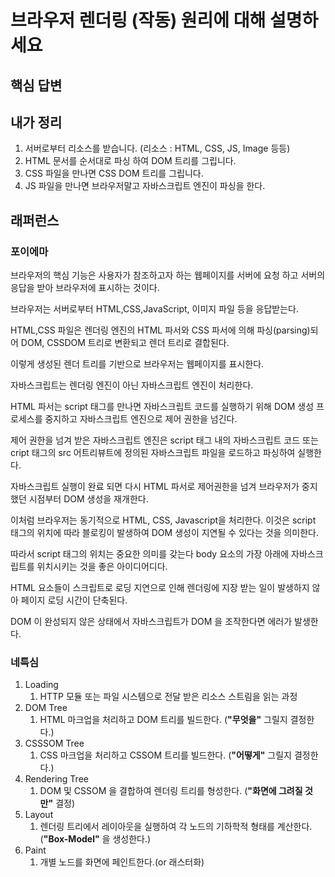 # 브라우저 렌더링 (작동) 원리에 대해 설명하세요



## 핵심 답변







## 내가 정리

1. 서버로부터 리소스를 받습니다. (리소스 : HTML, CSS, JS, Image 등등)
2. HTML 문서를 순서대로 파싱 하여 DOM 트리를 그립니다.
3. CSS 파일을 만나면 CSS DOM 트리를 그립니다.
4. JS 파일을 만나면 브라우저말고 자바스크립트 엔진이 파싱을 한다.







## 래퍼런스

### 포이에마

브라우저의 핵심 기능은 사용자가 참조하고자 하는 웹페이지를 서버에 요청 하고 서버의 응답을 받아 브라우저에 표시하는 것이다. 

브라우저는 서버로부터 HTML,CSS,JavaScript, 이미지 파일 등을 응답받는다. 

HTML,CSS 파일은 렌더링 엔진의 HTML 파서와 CSS 파서에 의해 파싱(parsing)되어 DOM, CSSDOM 트리로 변환되고 렌더 트리로 결합된다. 

이렇게 생성된 렌더 트리를 기반으로 브라우저는 웹페이지를 표시한다. 

자바스크립트는 렌더링 엔진이 아닌 자바스크립트 엔진이 처리한다. 

 HTML 파서는 script 태그를 만나면 자바스크립트 코드를 실행하기 위해 DOM 생성 프로세스를 중지하고 자바스크립트 엔진으로 제어 권한을 넘긴다. 

제어 권한을 넘겨 받은 자바스크립트 엔진은 script 태그 내의 자바스크립트 코드 또는 cript 태그의 src 어트리뷰트에 정의된 자바스크립트 파일을 로드하고 파싱하여 실행한다. 

자바스크립트 실행이 완료 되면 다시 HTML 파서로 제어권한을 넘겨 브라우저가 중지했던 시점부터 DOM 생성을 재개한다. 

이처럼 브라우저는 동기적으로 HTML, CSS, Javascript을 처리한다. 이것은 script 태그의 위치에 따라 블로킹이 발생하여 DOM 생성이 지연될 수 있다는 것을 의미한다. 

따라서 script 태그의 위치는 중요한 의미를 갖는다 body 요소의 가장 아래에 자바스크립트를 위치시키는 것을 좋은 아이디어디다. 

HTML 요소들이 스크립트로 로딩 지연으로 인해 렌더링에 지장 받는 일이 발생하지 않아 페이지 로딩 시간이 단축된다. 

DOM 이 완성되지 않은 상태에서 자바스크립트가 DOM 을 조작한다면 에러가 발생한다.

### 네특심

1. Loading
   1. HTTP 모듈 또는 파일 시스템으로 전달 받은 리소스 스트림을 읽는 과정
2. DOM Tree
   1. HTML 마크업을 처리하고 DOM 트리를 빌드한다. (**"무엇을"** 그릴지 결정한다.)
3. CSSSOM Tree
   1. CSS 마크업을 처리하고 CSSOM 트리를 빌드한다. (**"어떻게"** 그릴지 결정한다.)
4. Rendering Tree
   1. DOM 및 CSSOM 을 결합하여 렌더링 트리를 형성한다. (**"화면에 그려질 것만"** 결정)
5. Layout
   1. 렌더링 트리에서 레이아웃을 실행하여 각 노드의 기하학적 형태를 계산한다. (**"Box-Model"** 을 생성한다.)
6. Paint
   1. 개별 노드를 화면에 페인트한다.(or 래스터화)
